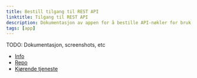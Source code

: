 ```yaml
---
title: Bestill tilgang til REST API
linktitle: Tilgang til REST API
description: Dokumentasjon av appen for å bestille API-nøkler for bruk i Altinn.
tags: [app]
---
```


TODO: Dokumentasjon, screenshots, etc


- [Info](https://altinn.github.io/docs/api/rest/kom-i-gang/)
- [Repo](https://altinn.studio/repos/digdir/be-om-api-nokkel)
- [Kjørende tjeneste](https://digdir.apps.altinn.no/digdir/be-om-api-nokkel/)

